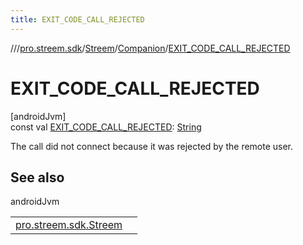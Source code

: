 ```yaml
---
title: EXIT_CODE_CALL_REJECTED
---
```

//[<root>](../../../../index.html)/[pro.streem.sdk](../../index.html)/[Streem](../index.html)/[Companion](index.html)/[EXIT_CODE_CALL_REJECTED](-e-x-i-t_-c-o-d-e_-c-a-l-l_-r-e-j-e-c-t-e-d.html)



# EXIT_CODE_CALL_REJECTED



[androidJvm]\
const val [EXIT_CODE_CALL_REJECTED](-e-x-i-t_-c-o-d-e_-c-a-l-l_-r-e-j-e-c-t-e-d.html): [String](https://kotlinlang.org/api/latest/jvm/stdlib/kotlin/-string/index.html)



The call did not connect because it was rejected by the remote user.



## See also


androidJvm

| | |
|---|---|
| [pro.streem.sdk.Streem](../get-exit-code.html) |  |




